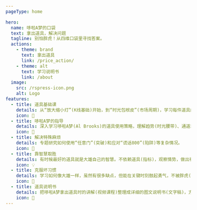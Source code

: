 ```yaml
---
pageType: home

hero:
  name: 哆啦A梦的口袋
  text: 拿出道具，解决问题
  tagline: 别怕胖虎！从四维口袋里寻找答案。
  actions:
    - theme: brand
      text: 拿出道具
      link: /price_action/
    - theme: alt
      text: 学习说明书
      link: /about
  image:
    src: /rspress-icon.png
    alt: Logo
features:
  - title: 道具基础课
    details: 从“放大缩小灯”(K线基础)开始，到“时光包袱皮”(市场周期)，学习每件道具的基本用法。
    icon: 🔔
  - title: 哆啦A梦的指导
    details: 深入学习哆啦A梦(Al Brooks)的道具使用策略，理解趋势(时光腰带)、通道和各种关键时机。
    icon: 🤖
  - title: 解决特殊麻烦
    details: 专题研究如何使用“任意门”(突破)和应对“谎话800”(陷阱)等复杂情况。
    icon: 🚪
  - title: 靠智慧取胜
    details: 有时候最好的道具就是大雄自己的智慧。不依赖道具(指标)，观察情势，做出判断。
    icon: 💡
  - title: 克服坏习惯
    details: 学习如何像大雄一样，虽然有很多缺点，但能在关键时刻鼓起勇气，不被胖虎(恐惧)和欲望(贪婪)打倒。
    icon: 💪
  - title: 道具说明书
    details: 把哆啦A梦拿出道具时的讲解(视频课程)整理成详细的图文说明书(文字稿)，方便随时查阅。
    icon: 📖
---
```

